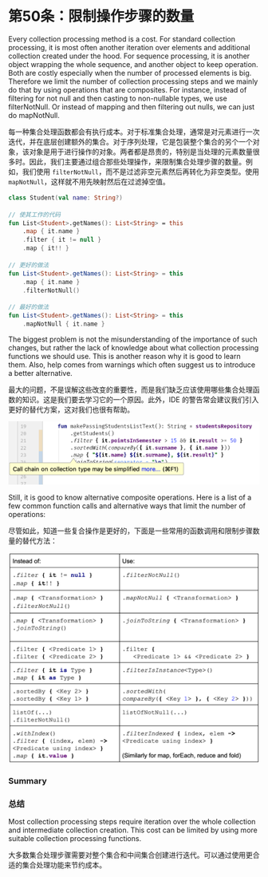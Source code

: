 # 第50条：限制操作步骤的数量

Every collection processing method is a cost. For standard collection processing, it is most often another iteration over elements and additional collection created under the hood. For sequence processing, it is another object wrapping the whole sequence, and another object to keep operation. Both are costly especially when the number of processed elements is big. Therefore we limit the number of collection processing steps and we mainly do that by using operations that are composites. For instance, instead of filtering for not null and then casting to non-nullable types, we use filterNotNull. Or instead of mapping and then filtering out nulls, we can just do mapNotNull.

每一种集合处理函数都会有执行成本。对于标准集合处理，通常是对元素进行一次迭代，并在底层创建额外的集合。对于序列处理，它是包装整个集合的另个一个对象，该对象是用于进行操作的对象。两者都是昂贵的，特别是当处理的元素数量很多时。因此，我们主要通过组合那些处理操作，来限制集合处理步骤的数量。例如，我们使用 `filterNotNull`，而不是过滤非空元素然后再转化为非空类型。使用 `mapNotNull`，这样就不用先映射然后在过滤掉空值。

```kotlin
class Student(val name: String?)

// 使其工作的代码
fun List<Student>.getNames(): List<String> = this
    .map { it.name }
    .filter { it != null }
    .map { it!! }

// 更好的做法
fun List<Student>.getNames(): List<String> = this
    .map { it.name }
    .filterNotNull()

// 最好的做法
fun List<Student>.getNames(): List<String> = this
    .mapNotNull { it.name }
```

The biggest problem is not the misunderstanding of the importance of such changes, but rather the lack of knowledge about what collection processing functions we should use. This is another reason why it is good to learn them. Also, help comes from warnings which often suggest us to introduce a better alternative.

最大的问题，不是误解这些改变的重要性，而是我们缺乏应该使用哪些集合处理函数的知识。这是我们要去学习它的一个原因。此外，IDE 的警告常会建议我们引入更好的替代方案，这对我们也很有帮助。

![](<../../.gitbook/assets/image (6) (1) (1).png>)

Still, it is good to know alternative composite operations. Here is a list of a few common function calls and alternative ways that limit the number of operations:

尽管如此，知道一些复合操作是更好的，下面是一些常用的函数调用和限制步骤数量的替代方法：

![](<../../.gitbook/assets/image (9) (1) (1).png>)

### Summary

### 总结

Most collection processing steps require iteration over the whole collection and intermediate collection creation. This cost can be limited by using more suitable collection processing functions.

大多数集合处理步骤需要对整个集合和中间集合创建进行迭代。可以通过使用更合适的集合处理功能来节约成本。

